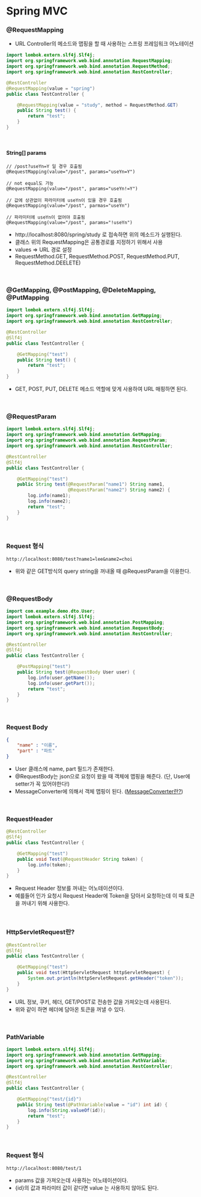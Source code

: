# Spring MVC

### @RequestMapping

* URL Controller의 메소드와 맵핑을 할 때 사용하는 스프링 프레임워크 어노테이션

```java
import lombok.extern.slf4j.Slf4j;
import org.springframework.web.bind.annotation.RequestMapping;
import org.springframework.web.bind.annotation.RequestMethod;
import org.springframework.web.bind.annotation.RestController;

@RestController
@RequestMapping(value = "spring")
public class TestController {

    @RequestMapping(value = "study", method = RequestMethod.GET)
    public String test() {
        return "test";
    }
}
```
<br>

#### String[] params
```
// /post?useYn=Y 일 경우 호출됨
@RequestMapping(value="/post", params="useYn=Y")

// not equal도 가능
@RequestMapping(value="/post", params="useYn!=Y")

// 값에 상관없이 파라미터에 useYn이 있을 경우 호출됨
@RequestMapping(value="/post", parmas="useYn")

// 파라미터에 useYn이 없어야 호출됨
@RequestMapping(value="/post", params="!useYn")
```


* http://localhost:8080/spring/study 로 접속하면 위의 메소드가 실행된다.
* 클래스 위의 RequestMapping은 공통경로를 지정하기 위해서 사용
* values => URL 경로 설정
* RequestMethod.GET, RequestMethod.POST, RequestMethod.PUT, RequestMethod.DEELETE)

<br>

### @GetMapping, @PostMapping, @DeleteMapping, @PutMapping

```java
import lombok.extern.slf4j.Slf4j;
import org.springframework.web.bind.annotation.GetMapping;
import org.springframework.web.bind.annotation.RestController;

@RestController
@Slf4j
public class TestController {

    @GetMapping("test")
    public String test() {
        return "test";
    }
}
```

* GET, POST, PUT, DELETE 메소드 역할에 맞게 사용하여 URL 매핑하면 된다.

<br>

### @RequestParam

```java
import lombok.extern.slf4j.Slf4j;
import org.springframework.web.bind.annotation.GetMapping;
import org.springframework.web.bind.annotation.RequestParam;
import org.springframework.web.bind.annotation.RestController;

@RestController
@Slf4j
public class TestController {

    @GetMapping("test")
    public String test(@RequestParam("name1") String name1,
                       @RequestParam("name2") String name2) {
        log.info(name1);
        log.info(name2);
        return "test";
    }
}
```

<br>

### Request 형식
```
http://localhost:8080/test?name1=lee&name2=choi
```

* 위와 같은 GET방식의 query string을 꺼내올 때 @RequestParam을 이용한다.


<br>

### @RequestBody 

```java
import com.example.demo.dto.User;
import lombok.extern.slf4j.Slf4j;
import org.springframework.web.bind.annotation.PostMapping;
import org.springframework.web.bind.annotation.RequestBody;
import org.springframework.web.bind.annotation.RestController;

@RestController
@Slf4j
public class TestController {

    @PostMapping("test")
    public String test(@RequestBody User user) {
        log.info(user.getName());
        log.info(user.getPart());
        return "test";
    }
}
```

<br>

### Request Body
```json
{
    "name" : "이름",
    "part" : "파트"
}
```

* User 클래스에 name, part 필드가 존재한다.
* @RequestBody는 json으로 요청이 왔을 때 객체에 맵핑을 해준다. (단, User에 setter가 꼭 있어야한다!)
* MessageConverter에 의해서 객체 맵핑이 된다. ([MessageConverter란?]())

<br>

### RequestHeader 

```java
@RestController
@Slf4j
public class TestController {

    @GetMapping("test")
    public void Test(@RequestHeader String token) {
        log.info(token);
    }
}

```

* Request Header 정보를 꺼내는 어노테이션이다.
* 예를들어 인가 요청시 Request Header에 Token을 담아서 요청하는데 이 때 토큰을 꺼내기 위해 사용한다.

<br>

### HttpServletRequest란?

```java
@RestController
@Slf4j
public class TestController {

    @GetMapping("test")
    public void test(HttpServletRequest httpServletRequest) {
        System.out.println(httpServletRequest.getHeader("token"));
    }
}
```

* URL 정보, 쿠키, 헤더, GET/POST로 전송한 값을 가져오는데 사용된다.
* 위와 같이 하면 헤더에 담아온 토큰을 꺼낼 수 있다.

<br>

### PathVariable 

```java
import lombok.extern.slf4j.Slf4j;
import org.springframework.web.bind.annotation.GetMapping;
import org.springframework.web.bind.annotation.PathVariable;
import org.springframework.web.bind.annotation.RestController;

@RestController
@Slf4j
public class TestController {

    @GetMapping("test/{id}")
    public String test(@PathVariable(value = "id") int id) {
        log.info(String.valueOf(id));
        return "test";
    }
}
```

<br>

### Request 형식
```
http://localhost:8080/test/1
```

* params 값을 가져오는데 사용하는 어노테이션이다.
* {id}의 값과 파라미터 값이 같다면 value 는 사용하지 않아도 된다.
